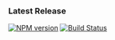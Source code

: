 ### Latest Release

[![NPM version](https://badge.fury.io/js/generator-veams.svg)](http://badge.fury.io/js/generator-veams) [![Build Status](https://travis-ci.org/Sebastian-Fitzner/generator-veams.svg)](https://travis-ci.org/Sebastian-Fitzner/generator-veams)

